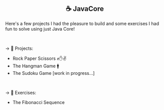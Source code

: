<h2 align="center">
☕ JavaCore
</h2> 

Here's a few projects I had the pleasure to build and some exercises I had fun to solve using just Java Core!

</br>

-> 📎 Projects:
   - Rock Paper Scissors ✊✋✌️
   - The Hangman Game 🚹
   - The Sudoku Game [work in progress...]
   
</br>  

-> 📝 Exercises:
   - The Fibonacci Sequence
